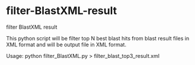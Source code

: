 # filter-BlastXML-result
filter BlastXML result

This python script will be filter top N best blast hits from blast result files in XML format and will be output file in XML format.

Usage:
python filter_BlastXML.py > filter_blast_top3_result.xml
